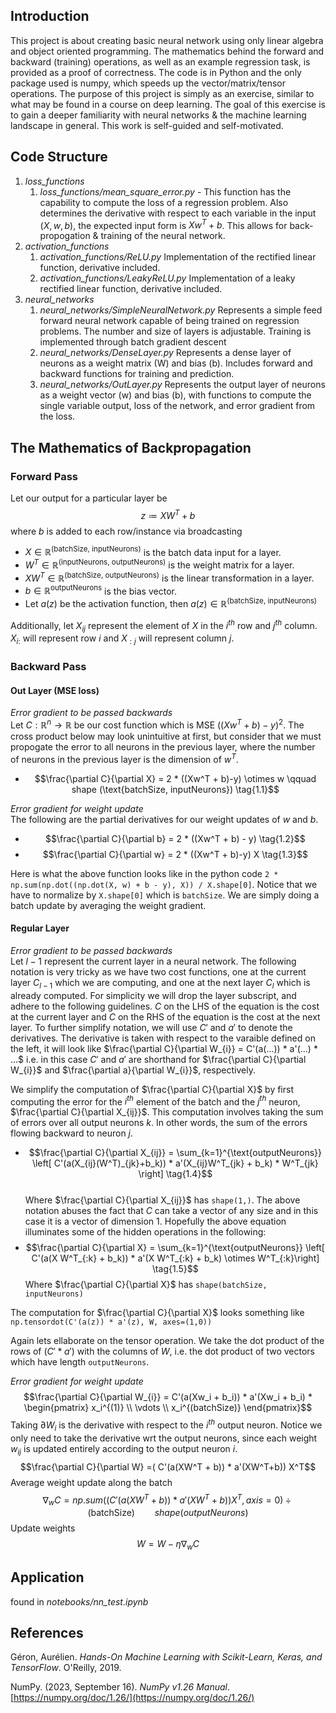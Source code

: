 ## Introduction
This project is about creating basic neural network using only linear algebra and object oriented programming. The mathematics behind the forward and backward (training) operations, as well as an example regression task, is provided as a proof of correctness. The code is in Python and the only package used is numpy, which speeds up the vector/matrix/tensor operations. The purpose of this project is simply as an exercise, similar to what may be found in a course on deep learning. The goal of this exercise is to gain a deeper familiarity with neural networks & the machine learning landscape in general. This work is self-guided and self-motivated.


## Code Structure
1. *loss_functions*
	1. *loss_functions/mean_square_error.py* - This function has the capability to compute the loss of a regression problem. Also determines the derivative with respect to each variable in the input $(X,w,b)$, the expected input form is $Xw^T + b$. This allows for back-propogation & training of the neural network.
2. *activation_functions*
	1. *activation_functions/ReLU.py* Implementation of the rectified linear function, derivative included.
	2. *activation_functions/LeakyReLU.py* Implementation of a leaky rectified linear function, derivative included.
3. *neural_networks*
	1.  *neural_networks/SimpleNeuralNetwork.py* Represents a simple feed forward neural network capable of being trained on regression problems. The number and size of layers is adjustable. Training is implemented through batch gradient descent
	2. *neural_networks/DenseLayer.py* Represents a dense layer of neurons as a weight matrix (W) and bias (b). Includes forward and backward functions for training and prediction.
	3. *neural_networks/OutLayer.py* Represents the output layer of neurons as a weight vector (w) and bias (b), with functions to compute the single variable output, loss of the network, and error gradient from the loss.

## The Mathematics of Backpropagation

### Forward Pass
Let our output for a particular layer be $$z\coloneqq X W^T + b$$
where $b$ is added to each row/instance via broadcasting  
- $X \in \mathbb{R}^{(\text{batchSize, inputNeurons})}$ is the batch data input for a layer.
- $W^T \in \mathbb{R}^{(\text{inputNeurons, outputNeurons})}$ is the weight matrix for a layer.
- $XW^T \in \mathbb{R}^{(\text{batchSize, outputNeurons})}$ is the linear transformation in a layer.
- $b \in \mathbb{R}^{\text{outputNeurons}}$ is the bias vector.
- Let $a(z)$ be the activation function, then $a(z) \in \mathbb{R}^{(\text{batchSize, inputNeurons})}$

Additionally, let $X_{ij}$ represent the element of $X$ in the $i^{th}$ row and $j^{th}$ column. $X_{i:}$ will represent row $i$ and $X_{:j}$ will represent column $j$.  
### Backward Pass
#### Out Layer (MSE loss)
*Error gradient to be passed backwards*  
Let $C: \mathbb{R}^n \to \mathbb{R}$ be our cost function which is MSE $((Xw^T + b)-y)^2$. The cross product below may look unintuitive at first, but consider that we must propogate the error to all neurons in the previous layer, where the number of neurons in the previous layer is the dimension of $w^T$.  
- $$\frac{\partial C}{\partial X} = 2 * ((Xw^T + b)-y) \otimes w \qquad shape (\text{batchSize, inputNeurons}) \tag{1.1}$$  

*Error gradient for weight update*  
The following are the partial derivatives for our weight updates of $w$ and $b$.  
- $$\frac{\partial C}{\partial b} = 2 * ((Xw^T + b) - y) \tag{1.2}$$
- $$\frac{\partial C}{\partial w} = 2 * ((Xw^T + b)-y) X  \tag{1.3}$$

Here is what the above function looks like in the python code  `2 * np.sum(np.dot((np.dot(X, w) + b - y), X)) / X.shape[0]`. Notice that we have to normalize by `X.shape[0]` which is `batchSize`. We are simply doing a batch update by averaging the weight gradient.



#### Regular Layer
*Error gradient to be passed backwards*  
Let $l-1$ represent the current layer in a neural network. The following notation is very tricky as we have two cost functions, one at the current layer $C_{l-1}$ which we are computing, and one at the next layer $C_{l}$ which is already computed. For simplicity we will drop the layer subscript, and adhere to the following guidelines. $C$ on the LHS of the equation is the cost at the current layer and $C$ on the RHS of the equation is the cost at the next layer. To further simplify notation, we will use $C'$ and $a'$ to denote the derivatives. The derivative is taken with respect to the varaible defined on the left, it will look like $\frac{\partial C}{\partial W_{i}} = 
C'(a(...)) * a'(...) * ...$ i.e. in this case $C'$ and $a'$ are shorthand for $\frac{\partial C}{\partial W_{i}}$ and $\frac{\partial a}{\partial W_{i}}$, respectively.

We simplify the computation of $\frac{\partial C}{\partial X}$ by first computing the error for the $i^{th}$ element of the batch and the $j^{th}$ neuron, $\frac{\partial C}{\partial X_{ij}}$. This computation involves taking the sum of errors over all output neurons $k$. In other words, the sum of the errors flowing backward to neuron $j$.  
- $$\frac{\partial C}{\partial X_{ij}} = \sum_{k=1}^{\text{outputNeurons}} \left[ C'(a(X_{ij}(W^T)_{jk}+b_k)) * a'(X_{ij}W^T_{jk} + b_k) * W^T_{jk} \right] \tag{1.4}$$  
Where $\frac{\partial C}{\partial X_{ij}}$ has `shape(1,)`. The above notation abuses the fact that $C$ can take a vector of any size and in this case it is a vector of dimension 1. Hopefully the above equation illuminates some of the hidden operations in the following:
- $$\frac{\partial C}{\partial X} = \sum_{k=1}^{\text{outputNeurons}} \left[ C'(a(X W^T_{:k} + b_k)) * a'(X W^T_{:k} + b_k) \otimes  W^T_{:k}\right]  \tag{1.5}$$
Where $\frac{\partial C}{\partial X}$ has `shape(batchSize, inputNeurons)`  

The computation for $\frac{\partial C}{\partial X}$ looks something like `np.tensordot(C'(a(z)) * a'(z), W, axes=(1,0))`

Again lets ellaborate on the tensor operation. We take the dot product of the rows of $(C'* a')$ with the columns of $W$, i.e. the dot product of two vectors which have length `outputNeurons`.


*Error gradient for weight update*
$$\frac{\partial C}{\partial W_{i}} = 
C'(a(Xw_i + b_i)) * a'(Xw_i + b_i) *  \begin{pmatrix} 
x_i^{(1)} \\
\vdots \\
x_i^{(batchSize)}
\end{pmatrix}$$
Taking $\partial W_i$ is the derivative with respect to the $i^{th}$ output neuron. Notice we only need to take the derivative wrt the output neurons, since each weight $w_{ij}$ is updated entirely according to the output neuron $i$.
$$\frac{\partial C}{\partial W} =( C'(a(XW^T + b)) * a'(XW^T+b)) X^T$$
Average weight update along the batch
$$\nabla_w C = np.sum\left((C'(a(XW^T + b)) * a'(XW^T+b))X^T, axis=0\right) \div (\text{batchSize}) \qquad shape(outputNeurons)$$
Update weights
$$ W = W - \eta \nabla_w C$$


## Application
found in *notebooks/nn_test.ipynb*


## References

Géron, Aurélien. _Hands-On Machine Learning with Scikit-Learn, Keras, and TensorFlow_. O'Reilly, 2019.

NumPy. (2023, September 16). _NumPy v1.26 Manual_. [https://numpy.org/doc/1.26/](https://numpy.org/doc/1.26/)

